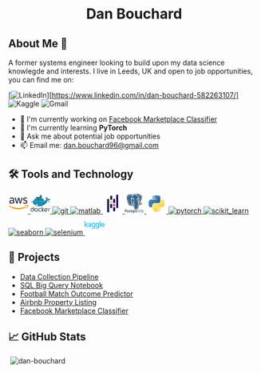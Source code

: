 <center><h1>Dan Bouchard</h1></center>

## About Me 👋
A former systems engineer looking to build upon my data science knowlegde and interests. I live in Leeds, UK and open to job opportunities, you can find me on:

[![LinkedIn](https://img.shields.io/badge/LinkedIn-0077B5?style=for-the-badge&logo=linkedin&logoColor=white&link=https://www.linkedin.com/in/dan-bouchard-582263107/)][https://www.linkedin.com/in/dan-bouchard-582263107/]
![Kaggle](https://img.shields.io/badge/Kaggle-20BEFF?style=for-the-badge&logo=Kaggle&logoColor=white&link=https://www.kaggle.com/danbouchard)
![Gmail](https://img.shields.io/badge/Gmail-D14836?style=for-the-badge&logo=gmail&logoColor=white&link=mailto:dan.bouchard96@gmail.com)

- 🔭 I'm currently working on [Facebook Marketplace Classifier](https://github.com/dan-bouchard/facebook-marketplaces-recommendation-ranking-system)
- 🌱 I'm currently learning **PyTorch**
- 💬 Ask me about potential job opportunities
- 📫 Email me: [dan.bouchard96@gmail.com](mailto:dan.bouchard96@gmail.com)

## 🛠️ Tools and Technology

<p align="left"> <a href="https://aws.amazon.com" target="_blank" rel="noreferrer"> <img src="https://raw.githubusercontent.com/devicons/devicon/master/icons/amazonwebservices/amazonwebservices-original-wordmark.svg" alt="aws" width="40" height="40"/> </a> <a href="https://www.docker.com/" target="_blank" rel="noreferrer"> <img src="https://raw.githubusercontent.com/devicons/devicon/master/icons/docker/docker-original-wordmark.svg" alt="docker" width="40" height="40"/> </a> <a href="https://git-scm.com/" target="_blank" rel="noreferrer"> <img src="https://www.vectorlogo.zone/logos/git-scm/git-scm-icon.svg" alt="git" width="40" height="40"/> </a> <a href="https://www.mathworks.com/" target="_blank" rel="noreferrer"> <img src="https://upload.wikimedia.org/wikipedia/commons/2/21/Matlab_Logo.png" alt="matlab" width="40" height="40"/> </a> <a href="https://pandas.pydata.org/" target="_blank" rel="noreferrer"> <img src="https://raw.githubusercontent.com/devicons/devicon/2ae2a900d2f041da66e950e4d48052658d850630/icons/pandas/pandas-original.svg" alt="pandas" width="40" height="40"/> </a> <a href="https://www.postgresql.org" target="_blank" rel="noreferrer"> <img src="https://raw.githubusercontent.com/devicons/devicon/master/icons/postgresql/postgresql-original-wordmark.svg" alt="postgresql" width="40" height="40"/> </a> <a href="https://www.python.org" target="_blank" rel="noreferrer"> <img src="https://raw.githubusercontent.com/devicons/devicon/master/icons/python/python-original.svg" alt="python" width="40" height="40"/> </a> <a href="https://pytorch.org/" target="_blank" rel="noreferrer"> <img src="https://www.vectorlogo.zone/logos/pytorch/pytorch-icon.svg" alt="pytorch" width="40" height="40"/> </a> <a href="https://scikit-learn.org/" target="_blank" rel="noreferrer"> <img src="https://upload.wikimedia.org/wikipedia/commons/0/05/Scikit_learn_logo_small.svg" alt="scikit_learn" width="40" height="40"/> </a> <a href="https://seaborn.pydata.org/" target="_blank" rel="noreferrer"> <img src="https://seaborn.pydata.org/_images/logo-mark-lightbg.svg" alt="seaborn" width="40" height="40"/> </a> <a href="https://www.selenium.dev" target="_blank" rel="noreferrer"> <img src="https://raw.githubusercontent.com/detain/svg-logos/780f25886640cef088af994181646db2f6b1a3f8/svg/selenium-logo.svg" alt="selenium" width="40" height="40"/> </a> <a href="https://www.kaggle.com" target="_blank" rel="noreferrer"> <img src="https://raw.githubusercontent.com/devicons/devicon/master/icons/kaggle/kaggle-original-wordmark.svg" alt="kaggle" width="40" height="40"/> </a></p>

## 💼 Projects

- [Data Collection Pipeline](https://github.com/IvanYingX/Urbanoutfitters-Scraper-Project)
- [SQL Big Query Notebook](https://github.com/dan-bouchard/sql-big-query)
- [Football Match Outcome Predictor](https://github.com/dan-bouchard/Football-Match-Outcome-Prediction)
- [Airbnb Property Listing](https://github.com/dan-bouchard/Airbnb-Property-Listing)
- [Facebook Marketplace Classifier](https://github.com/dan-bouchard/facebook-marketplaces-recommendation-ranking-system)

## 📈 GitHub Stats
<!--<a>
  <img align="center" src="https://github-readme-stats.vercel.app/api/top-langs/?username=dan-bouchard&hide=java,html,tex&title_color=ffffff&text_color=c9cacc&icon_color=2bbc8a&bg_color=1d1f21&langs_count=3" />
</a>
-->

<p>&nbsp;<img align="center" src="https://github-readme-stats.vercel.app/api?username=dan-bouchard&show_icons=true&locale=en" alt="dan-bouchard " /></p>

<!--
**dan-bouchard/dan-bouchard** is a ✨ _special_ ✨ repository because its `README.md` (this file) appears on your GitHub profile.

Here are some ideas to get you started:

- 🔭 I’m currently working on ...
- 🌱 I’m currently learning ...
- 👯 I’m looking to collaborate on ...
- 🤔 I’m looking for help with ...
- 💬 Ask me about ...
- 📫 How to reach me: ...
- 😄 Pronouns: ...
- ⚡ Fun fact: ...
-->
